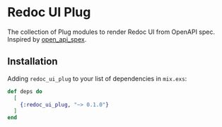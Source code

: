# Redoc UI Plug

The collection of Plug modules to render Redoc UI from OpenAPI spec. Inspired 
by [open_api_spex](https://github.com/open-api-spex/open_api_spex).

## Installation

Adding `redoc_ui_plug` to your list of dependencies in `mix.exs`:

```elixir
def deps do
  [
    {:redoc_ui_plug, "~> 0.1.0"}
  ]
end
```
